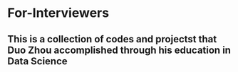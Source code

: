 # For-Interviewers
## This is a collection of codes and projectst that Duo Zhou accomplished through his education in Data Science

